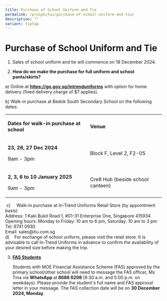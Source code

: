 ```yaml
---
title: Purchase of School Uniform and Tie
permalink: /prospectus/purchase-of-school-uniform-and-tie/
description: ""
variant: tiptap
---
```

<h1>Purchase of School Uniform and Tie</h1>
<ol data-tight="true" class="tight">
<li>
<p>Sales of school uniform and tie will commence on 18 December 2024.</p>
</li>
<li>
<p><strong>How do we make the purchase for full uniform and school pants/skirts?</strong>
</p>
</li>
</ol>
<p>a) Online at <strong><a href="https://go.gov.sg/intrenduniforms" rel="noopener noreferrer nofollow" target="_blank">https://go.gov.sg/intrenduniforms</a></strong> with
option for home delivery (fixed delivery charge of $7 applies).</p>
<p>b) Walk-in purchase at Bedok South Secondary School on the following dates:</p>
<table style="minWidth: 50px">
<colgroup>
<col>
<col>
</colgroup>
<tbody>
<tr>
<td rowspan="1" colspan="1">
<p><strong>Dates for walk-in purchase at school</strong>
</p>
</td>
<td rowspan="1" colspan="1">
<p><strong>Venue</strong>
</p>
</td>
</tr>
<tr>
<td rowspan="1" colspan="1">
<p><strong>23, 26, 27 Dec 2024</strong>
</p>
<p>9am - 3pm</p>
</td>
<td rowspan="1" colspan="1">
<p>Block F, Level 2, F2-05</p>
</td>
</tr>
<tr>
<td rowspan="1" colspan="1">
<p><strong>2, 3, 6 to 10 January 2025</strong>
</p>
<p>9am - 3pm</p>
</td>
<td rowspan="1" colspan="1">
<p>Cre8 Hub (beside school canteen)</p>
</td>
</tr>
</tbody>
</table>
<p>&nbsp;c)&nbsp;&nbsp;&nbsp;&nbsp; Walk-in purchase at In-Trend Uniforms
Retail Store (by appointment basis)
<br>Address: 1 Kaki Bukit Road 1, #01-31 Enterprise One, Singapore 415934
<br>Opening hours: Monday to Friday: 10 am to 6 pm, Saturday: 10 am to 3 pm
<br>Tel: 6741 0930
<br>Email: <a rel="noopener noreferrer nofollow" target="_blank">sales@itu.com.sg</a>
<br>d)&nbsp;&nbsp;&nbsp; For exchange of school uniform, please visit the
retail store. It is advisable to call In-Trend Uniforms in advance to confirm
the availability of your desired size before making the trip.</p>
<ol start="3" data-tight="true" class="tight">
<li>
<p><strong><u>FAS Students</u></strong>
</p>
<p>Students with MOE Financial Assistance Scheme (FAS) approved by the primary
school/other school will need to message the FAS officer, Ms Tina via <strong>WhatsApp </strong>at<strong> 8686 6208 </strong>(8:30
a.m. and 5:00 p.m. on weekdays). Please provide the student's full name
and FAS approval letter in your message. The FAS collection date will be
on <strong>30 December 2024, Monday</strong>.</p>
</li>
</ol>
<p></p>
